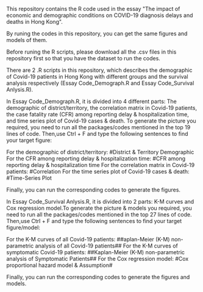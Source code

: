 This repository contains the R code used in the essay "The impact of economic and demographic conditions on COVID-19 diagnosis delays and deaths in Hong Kong".

By runing the codes in this repository, you can get the same figures and models of them.

Before runing the R scripts, please download all the .csv files in this repository first so that you have the dataset to run the codes.

There are 2 .R scripts in this repository, which describes the demographic of Covid-19 patients in Hong Kong with different groups and the survival analysis respectively (Essay Code_Demograph.R and Essay Code_Survival Anlysis.R).

In Essay Code_Demograph.R, it is divided into 4 different parts: The demographic of district/territory, the correlation matrix in Covid-19 patients, the case fatality rate (CFR) among reporting delay & hospitalization time, and time series plot of Covid-19 cases & death. To generate the picture you required, you  need to run all the packages/codes mentioned in the top 19 lines of code. Then,use Ctrl + F and type the following sentences to find your target figure:

For the demographic of district/territory: #District & Territory Demographic
For the CFR among reporting delay & hospitalization time: #CFR among reporting delay & hospitalization time
For the correlation matrix in Covid-19 patients: #Correlation
For the time series plot of Covid-19 cases & death: #Time-Series Plot

Finally, you can run the corresponding codes to generate the figures.

In Essay Code_Survival Anlysis.R, it is divided into 2 parts: K-M curves and Cox regression model.To generate the picture & models you required, you  need to run all the packages/codes mentioned in the top 27 lines of code. Then,use Ctrl + F and type the following sentences to find your target figure/model:

For the K-M curves of all Covid-19 patients: ##aplan-Meier (K-M) non-parametric analysis of all Covid-19 patients##
For the K-M curves of symptomatic Covid-19 patients: ##Kaplan-Meier (K-M) non-parametric analysis of Symptomatic Patients##
For the Cox regression model: #Cox proportional hazard model & Assumption#

Finally, you can run the corresponding codes to generate the figures and models.
